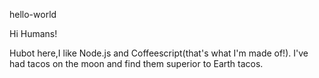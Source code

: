 hello-world

Hi Humans!
 
Hubot here,I like Node.js and Coffeescript(that's what  I'm made of!).
I've had tacos on the moon and find them superior to Earth tacos.
